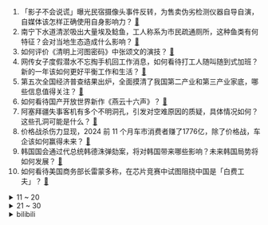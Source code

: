 1. 「影子不会说谎」曝光民宿摄像头事件反转，为售卖伪劣检测仪器自导自演，自媒体该怎样正确使用自身影响力？ [:link:](https://www.zhihu.com/question/8037146183)
2. 南宁下水道清淤吸出大量埃及鲶鱼，工人称系为市民疏通厕所，这种鱼类有何特征？会对当地生态造成什么影响？ [:link:](https://www.zhihu.com/question/7936988780)
3. 如何评价《清明上河图密码》中张颂文的演技？ [:link:](https://www.zhihu.com/question/7545527855)
4. 网传女子度假潜水不忘掏手机回工作消息，如何看待打工人随叫随到式加班？新的一年该如何更好平衡工作和生活？ [:link:](https://www.zhihu.com/question/8027327220)
5. 第五次全国经济普查结果出炉，全面摸清了我国第二产业和第三产业家底，哪些信息值得关注？ [:link:](https://www.zhihu.com/question/7911441186)
6. 如何看待国产开放世界新作《燕云十六声》？ [:link:](https://www.zhihu.com/question/549724814)
7. 阿塞拜疆失事客机有多个不明洞孔，引发对空难原因的质疑，具体情况如何？这些孔洞可能是什么？ [:link:](https://www.zhihu.com/question/7934003322)
8. 价格战杀伤力显现，2024 前 11 个月车市消费者赚了1776亿，除了价格战，车企该如何赢得未来？ [:link:](https://www.zhihu.com/question/7654165085)
9. 韩国国会通过代总统韩德洙弹劾案，将对韩国带来哪些影响？未来韩国局势将如何发展？ [:link:](https://www.zhihu.com/question/8009041695)
10. 如何看待美国商务部长雷蒙多称，在芯片竞赛中试图阻挠中国是「白费工夫」？ [:link:](https://www.zhihu.com/question/7831033602)
<details>
<summary>11 ~ 20</summary>

11. 《来自深渊》六层以下如果想要回到上面可不可以慢慢向上？ [:link:](https://www.zhihu.com/question/268390009)
12. 为什么很多古代的技术流传不下来？ [:link:](https://www.zhihu.com/question/504985843)
13. 中国海军 076 两栖攻击舰首舰在上海下水，命名「四川舰」，舷号为「51」，有哪些信息值得关注？ [:link:](https://www.zhihu.com/question/7983311016)
14. 在日常英语对话中有哪些细节中国人不会注意，但是外国人却觉得很重要，并可能认为中国人很无礼？ [:link:](https://www.zhihu.com/question/30964795)
15. 要基于pytorch做深度学习，但是我代码水平很低，我应该如何学习呢？ [:link:](https://www.zhihu.com/question/437199981)
16. 如何评价《好东西》拿下豆瓣2024年华语片评分第一？ [:link:](https://www.zhihu.com/question/7799491508)
17. 如何看待北大博士李昊轩在人工智能三大顶会ICML、NeurIPS、ICLR发表论文20篇，含一作9篇？ [:link:](https://www.zhihu.com/question/7819628640)
18. 中国存储芯片实力目前足以对韩国产生威胁了吗？ [:link:](https://www.zhihu.com/question/7077836281)
19. 为什么有的人无法接受他人的羡慕，成为对方的「wanna be」？ [:link:](https://www.zhihu.com/question/7767940562)
20. 2024 年你的物理研究或学习有什么收获和感悟？ [:link:](https://www.zhihu.com/question/664886288)
</details>
<details>
<summary>21 ~ 30</summary>

21. 你如何看待《再见爱人4》第十一期刘爽怼李松蔚这件事？ [:link:](https://www.zhihu.com/question/7985930344)
22. 为什么没有著名的脑科学家研究AI？ [:link:](https://www.zhihu.com/question/7700379353)
23. 2024 年你悟到了什么人生哲理？ [:link:](https://www.zhihu.com/question/7135758747)
24. 少数民族语言如何表述近几年出现的新事物？ [:link:](https://www.zhihu.com/question/24700047)
25. 曹雪芹不喜欢李纨，为什么还把她放在十二钗？ [:link:](https://www.zhihu.com/question/20643673)
26. 如何评价易烊千玺主演的电影《小小的我》？ [:link:](https://www.zhihu.com/question/6424604658)
27. 有些人为什么跑步的时候要戴帽子？ [:link:](https://www.zhihu.com/question/7695881007)
28. 秦钟死之前贾宝玉更爱秦钟还是更爱林黛玉？ [:link:](https://www.zhihu.com/question/7074892434)
29. 吕布辕门射戟难不难？为什么能让纪灵退兵？这样的射术在三国内算什么水平？ [:link:](https://www.zhihu.com/question/24445090)
30. 猫到底有多聪明？ [:link:](https://www.zhihu.com/question/46586803)
</details><details>
<summary>bilibili</summary>

</details>